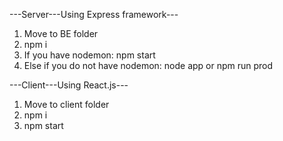 ---Server---Using Express framework---
1. Move to BE folder
2. npm i
3. If you have nodemon: npm start
4. Else if you do not have nodemon: node app or npm run prod

---Client---Using React.js---
1. Move to client folder
2. npm i
3. npm start
